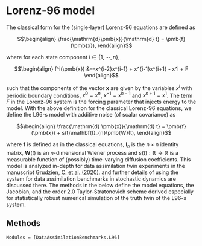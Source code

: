 # Lorenz-96 model
The classical form for the (single-layer) Lorenz-96 equations are defined as 

$$\begin{align}
\frac{\mathrm{d}\pmb{x}}{\mathrm{d} t} = \pmb{f}(\pmb{x}),
\end{align}$$

where for each state component $i\in\{1,\cdots,n\}$,

$$\begin{align}
f^i(\pmb{x}) &=-x^{i-2}x^{i-1} + x^{i-1}x^{i+1} - x^i + F
\end{align}$$

such that the components of the vector $\pmb{x}$ are given by the variables $x^i$ with
periodic boundary conditions, $x^0=x^n$, $x^{-1}=x^{n-1}$ and $x^{n+1}=x^{1}$.  The term
$F$ in the Lorenz-96 system is the forcing parameter that injects energy to the model.
With the above definition for the classical Lorenz-96 equations, we define the L96-s model
with additive noise (of scalar covariance) as

$$\begin{align}
\frac{\mathrm{d} \pmb{x}}{\mathrm{d} t} = \pmb{f}(\pmb{x}) + s(t)\mathbf{I}_{n}\pmb{W}(t),
\end{align}$$

where $\pmb{f}$ is defined as in the classical equations, $\mathbf{I}_n$ is the
$n\times n$ identity matrix, $\pmb{W}(t)$ is an $n$-dimensional Wiener process and
$s(t):\mathbb{R}\rightarrow \mathbb{R}$ is a measurable function of (possibly)
time-varying diffusion coefficients. This model is analyzed in-depth for data assimilation
twin experiments in the manuscript
[Grudzien, C. et al. (2020).](https://gmd.copernicus.org/articles/13/1903/2020/gmd-13-1903-2020.html)
and further details of using the system for data assimilation benchmarks in stochastic
dynamics are discussed there.  The methods in the below define the model equations,
the Jacobian, and the order 2.0 Taylor-Stratonovich scheme derived especially
for statistically robust numerical simulation of the truth twin of the L96-s system.

## Methods
```@autodocs
Modules = [DataAssimilationBenchmarks.L96]
```
